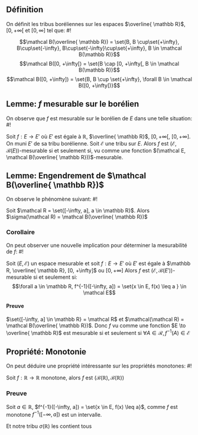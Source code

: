 ## Définition
On définit les tribus boréliennes sur les espaces $\overline{ \mathbb R}$, $[0, +\infty[$ et $[0, \infty]$ tel que: #!

$$\mathcal B(\overline{ \mathbb R}) = \set{B, B \cup\set{+\infty}, B\cup\set{-\infty}, B\cup\set{-\infty}\cup\set{+\infty}, B \in \mathcal B(\mathbb R)}$$
$$\mathcal B([0, +\infty[) = \set{B \cap [0, +\infty[, B \in \mathcal B(\mathbb R)}$$
$$\mathcal B([0, +\infty]) = \set{B, B \cup \set{+\infty}, \forall B \in \mathcal B([0, +\infty[)}$$
<!--ID: 1729505135342-->



## Lemme: $f$ mesurable sur le borélien
On observe que $f$ est mesurable sur le borélien de $E$ dans une telle situation: #!

Soit $f: E \to E'$ où $E'$ est égale à $\mathbb R$, $\overline{ \mathbb R}$, $[0, +\infty[$, $[0, +\infty]$. On muni $E'$ de sa tribu borélienne.
Soit $\mathcal E$ une tribu sur $E$. Alors $f$ est $(\mathcal E, \mathcal B(E))$-mesurable si et seulement si, vu comme une fonction $(\mathcal E, \mathcal B(\overline{ \mathbb R}))$-mesurable.
<!--ID: 1729505135344-->



## Lemme: Engendrement de $\mathcal B(\overline{ \mathbb R})$ 
On observe le phénomène suivant: #!

Soit $\mathcal R = \set{[-\infty, a], a \in \mathbb R}$. Alors $\sigma(\mathcal R) = \mathcal B(\overline{ \mathbb R})$
<!--ID: 1729505135346-->



### Corollaire
On peut observer une nouvelle implication pour déterminer la mesurabilité de $f$: #!

Soit $(E, \mathcal E)$ un espace mesurable et soit $f: E \to E'$ où $E'$ est égale à $\mathbb R, \overline{ \mathbb R}, [0, +\infty]$ ou $[0, +\infty]$ Alors $f$ est $(\mathcal E, \mathcal B(E'))$-mesurable si et seulement si:
$$\forall a \in \mathbb R, f^{-1}([-\infty, a]) = \set{x \in E, f(x) \leq a } \in \mathcal E$$
<!--ID: 1729505135348-->



#### Preuve
$\set{[-\infty, a] \in \mathbb R} = \mathcal R$ et $\mathcal(\mathcal R) = \mathcal B(\overline{ \mathbb R})$.
Donc $f$ vu comme une fonction $E \to \overline{ \mathbb R}$ est mesurable si et seulement si $\forall A \in \mathcal R, f^{-1}(A)  \in \mathcal E$

## Propriété: Monotonie
On peut déduire une propriété intéressante sur les propriétés monotones: #!

Soit $f: \mathbb R \to \mathbb R$ monotone, alors $f$ est $(\mathcal B(\mathbb R), \mathcal B (\mathbb R))$
<!--ID: 1729505135349-->



### Preuve
Soit $a \in \mathbb R$, $f^{-1}([-\infty, a]) = \set{x \in E, f(x) \leq a}$, comme $f$ est monotone $f^{-1}([-\infty, a])$ est un intervalle.

Et notre tribu $\sigma(\mathbb R)$ les contient tous
$$\tag*{$\blacksquare$}$$
